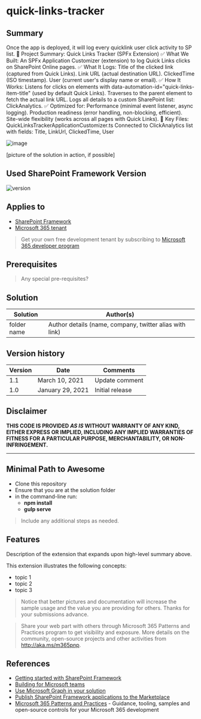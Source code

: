 # quick-links-tracker

## Summary

Once the app is deployed, it will log every quicklink user click activity to SP list.
🔁 Project Summary: Quick Links Tracker (SPFx Extension)
✅ What We Built:
An SPFx Application Customizer (extension) to log Quick Links clicks on SharePoint Online pages.
✅ What It Logs:
Title of the clicked link (captured from Quick Links).
Link URL (actual destination URL).
ClickedTime (ISO timestamp).
User (current user's display name or email).
✅ How It Works:
Listens for clicks on elements with data-automation-id="quick-links-item-title" (used by default Quick Links).
Traverses to the parent <a> element to fetch the actual link URL.
Logs all details to a custom SharePoint list: ClickAnalytics.
✅ Optimized for:
Performance (minimal event listener, async logging).
Production readiness (error handling, non-blocking, efficient).
Site-wide flexibility (works across all pages with Quick Links).
📂 Key Files:
QuickLinksTrackerApplicationCustomizer.ts
Connected to ClickAnalytics list with fields: Title, LinkUrl, ClickedTime, User

![image](https://github.com/user-attachments/assets/638e5cb1-fec6-4b81-b51a-7e8f3b5f7212)


[picture of the solution in action, if possible]

## Used SharePoint Framework Version

![version](https://img.shields.io/badge/version-1.19.0-green.svg)

## Applies to

- [SharePoint Framework](https://aka.ms/spfx)
- [Microsoft 365 tenant](https://docs.microsoft.com/en-us/sharepoint/dev/spfx/set-up-your-developer-tenant)

> Get your own free development tenant by subscribing to [Microsoft 365 developer program](http://aka.ms/o365devprogram)

## Prerequisites

> Any special pre-requisites?

## Solution

| Solution    | Author(s)                                               |
| ----------- | ------------------------------------------------------- |
| folder name | Author details (name, company, twitter alias with link) |

## Version history

| Version | Date             | Comments        |
| ------- | ---------------- | --------------- |
| 1.1     | March 10, 2021   | Update comment  |
| 1.0     | January 29, 2021 | Initial release |

## Disclaimer

**THIS CODE IS PROVIDED _AS IS_ WITHOUT WARRANTY OF ANY KIND, EITHER EXPRESS OR IMPLIED, INCLUDING ANY IMPLIED WARRANTIES OF FITNESS FOR A PARTICULAR PURPOSE, MERCHANTABILITY, OR NON-INFRINGEMENT.**

---

## Minimal Path to Awesome

- Clone this repository
- Ensure that you are at the solution folder
- in the command-line run:
  - **npm install**
  - **gulp serve**

> Include any additional steps as needed.

## Features

Description of the extension that expands upon high-level summary above.

This extension illustrates the following concepts:

- topic 1
- topic 2
- topic 3

> Notice that better pictures and documentation will increase the sample usage and the value you are providing for others. Thanks for your submissions advance.

> Share your web part with others through Microsoft 365 Patterns and Practices program to get visibility and exposure. More details on the community, open-source projects and other activities from http://aka.ms/m365pnp.

## References

- [Getting started with SharePoint Framework](https://docs.microsoft.com/en-us/sharepoint/dev/spfx/set-up-your-developer-tenant)
- [Building for Microsoft teams](https://docs.microsoft.com/en-us/sharepoint/dev/spfx/build-for-teams-overview)
- [Use Microsoft Graph in your solution](https://docs.microsoft.com/en-us/sharepoint/dev/spfx/web-parts/get-started/using-microsoft-graph-apis)
- [Publish SharePoint Framework applications to the Marketplace](https://docs.microsoft.com/en-us/sharepoint/dev/spfx/publish-to-marketplace-overview)
- [Microsoft 365 Patterns and Practices](https://aka.ms/m365pnp) - Guidance, tooling, samples and open-source controls for your Microsoft 365 development
